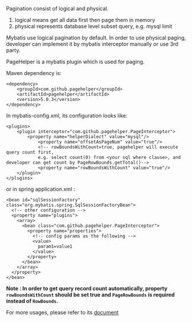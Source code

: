 Pagination consist of logical and physical.
1. logical means get all data first then page them in memory
2. physical represents database level subset query, e.g. mysql limit

Mybatis use logical pagination by default.  In order to use physical paging, 
developer can implement it by mybatis interceptor manually or use 3rd party.

PageHelper is a mybatis plugin which is used for paging.

Maven dependency is:
```
<dependency>
    <groupId>com.github.pagehelper</groupId>
    <artifactId>pagehelper</artifactId>
    <version>5.0.3</version>
</dependency>
```

In mybatis-config.xml, its configuration looks like:
```
<plugins>
    <plugin interceptor="com.github.pagehelper.PageInterceptor">
        <property name="helperDialect" value="mysql"/>
            <property name="offsetAsPageNum" value="true"/>
            <!-- rowBoundsWithCount=true, pagehelper will execute query count first, 
            e.g. select count(0) from <your sql where clause>, and developer can get count by PageRowBounds.getTotal()-->
            <property name="rowBoundsWithCount" value="true"/>
    </plugin>
</plugins>
```

or in spring application.xml :
```
<bean id="sqlSessionFactory" class="org.mybatis.spring.SqlSessionFactoryBean">
  <!-- other configuration -->
  <property name="plugins">
    <array>
      <bean class="com.github.pagehelper.PageInterceptor">
        <property name="properties">
          <!-- config params as the following -->
          <value>
            param1=value1
          </value>
        </property>
      </bean>
    </array>
  </property>
</bean>
```
**Note : In order to get query record count automatically, property `rowBoundsWithCount` should be set true
and `PageRowBounds` is required instead of `RowBounds`.**

For more usages, please refer to its [document](https://github.com/pagehelper/Mybatis-PageHelper/blob/master/wikis/en/HowToUse.md)
